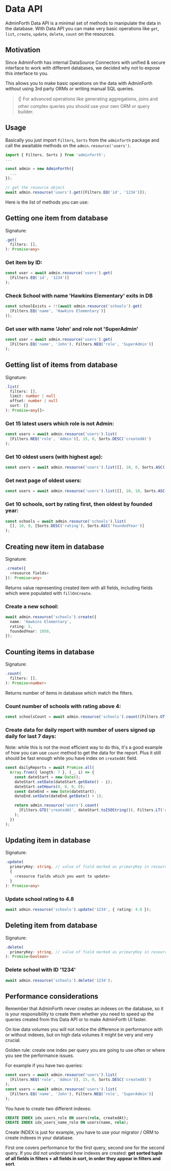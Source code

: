 # Data API

AdminForth Data API is a minimal set of methods to manipulate the data in the database. 
With Data API you can make very basic operations like `get`, `list`, `create`, `update`, `delete`, `count` on the resources.

## Motivation

Since AdminForth has internal DataSource Connectors with unified & secure interface to work with different databases, we decided
why not to expose this interface to you. 

This allows you to make basic operations on the data with AdminForth without using 3rd party ORMs or writing manual SQL queries.

> ☝️ For advanced operations like generating aggregations, joins and other complex queries you should use your own ORM or query builder.

## Usage

Basically you just import `Filters`, `Sorts` from the `adminforth` package and call the awaitable methods on the `admin.resource('users')`.

```ts
import { Filters, Sorts } from 'adminforth';
...

const admin = new AdminForth({
  ...
});

// get the resource object
await admin.resource('users').get([Filters.EQ('id', '1234')]);
```

Here is the list of methods you can use:

## Getting one item from database


Signature:

```ts
.get(
  filters: [],
): Promise<any>
```

### Get item by ID:

```ts
const user = await admin.resource('users').get(
  [Filters.EQ('id', '1234')]
);
```

### Check School with name 'Hawkins Elementary' exits in DB

```ts
const schoolExists = !!(await admin.resource('schools').get(
  [Filters.EQ('name', 'Hawkins Elementary')]
));
```


### Get user with name 'John' and role not 'SuperAdmin'

```ts
const user = await admin.resource('users').get(
  [Filters.EQ('name', 'John'), Filters.NEQ('role', 'SuperAdmin')]
);
```

## Getting list of items from database


Signature:

```ts
.list(
  filters: [],
  limit: number | null
  offset: number | null
  sort: []
): Promise<any[]>
```

### Get 15 latest users which role is not Admin:

```ts
const users = await admin.resource('users').list(
  [Filters.NEQ('role', 'Admin')], 15, 0, Sorts.DESC('createdAt')
);
```

### Get 10 oldest users (with highest age):

```ts
const users = await admin.resource('users').list([], 10, 0, Sorts.ASC('age'));
```

### Get next page of oldest users:

```ts
const users = await admin.resource('users').list([], 10, 10, Sorts.ASC('age'));
```

### Get 10 schools, sort by rating first, then oldest by founded year:

```ts
const schools = await admin.resource('schools').list(
  [], 10, 0, [Sorts.DESC('rating'), Sorts.ASC('foundedYear')]
);
```

## Creating new item in database

Signature:

```ts
.create({
  <resource fields>
}): Promise<any>
```

Returns value representing created item with all fields, including fields which were populated with `fillOnCreate`.

### Create a new school:

```ts
await admin.resource('schools').create({
  name: 'Hawkins Elementary',
  rating: 5,
  foundedYear: 1950,
});
```

## Counting items in database

Signature:

```ts
.count(
  filters: [],
): Promise<number>
```

Returns number of items in database which match the filters.

### Count number of schools with rating above 4:

```ts
const schoolsCount = await admin.resource('schools').count([Filters.GT('rating', 4)]);
```

### Create data for daily report with number of users signed up daily for last 7 days:

Note: while this is not the most efficient way to do this, it's a good example of how you can use `count` method to get the data for the report.
Plus it still should be fast enough while you have index on `createdAt` field.

```ts
const dailyReports = await Promise.all(
  Array.from({ length: 7 }, (_, i) => {
    const dateStart = new Date();
    dateStart.setDate(dateStart.getDate() - i);
    dateStart.setHours(0, 0, 0, 0);
    const dateEnd = new Date(dateStart);
    dateEnd.setDate(dateEnd.getDate() + 1);

    return admin.resource('users').count(
      [Filters.GTE('createdAt', dateStart.toISOString()), Filters.LT('createdAt', dateEnd.toISOString())]
    );
  })
);
```

## Updating item in database

Signature:

```ts
.update(
  primaryKey: string, // value of field marked as primaryKey in resource configuration
  {
    <resource fields which you want to update>
  }
): Promise<any>
```

### Update school rating to 4.8

```ts
await admin.resource('schools').update('1234', { rating: 4.8 });
```

## Deleting item from database

Signature:

```ts
.delete(
  primaryKey: string, // value of field marked as primaryKey in resource configuration
): Promise<boolean>
```

### Delete school with ID '1234'

```ts
await admin.resource('schools').delete('1234');
```


## Performance considerations

Remember that AdminForth never creates an indexes on the database, so it is your responsibility to create them whether you need to speed up
the queries created from this Data API or to make AdminForth UI faster.

On low data volumes you will not notice the difference in performance with or without indexes, but on high data volumes it might be very and  very crucial.

Golden rule: create one index per query you are going to use often or where you see the performance issues.

For example if you have two queries:

```ts
const users = await admin.resource('users').list(
  [Filters.NEQ('role', 'Admin')], 15, 0, Sorts.DESC('createdAt')
);
const users = await admin.resource('users').list(
  [Filters.EQ('name', 'John'), Filters.NEQ('role', 'SuperAdmin')]
);
```
You have to create two different indexes:

```sql
CREATE INDEX idx_users_role ON users(role, createdAt);
CREATE INDEX idx_users_name_role ON users(name, role);
```

Create INDEX is just for example, you have to use your migrator / ORM to create indexes in your database.

First one covers performance for the first query, second one for the second query. 
If you did not understand how indexes are created: **get sorted tuple of all fields in filters + all fields in sort,
in order they appear in filters and sort**.